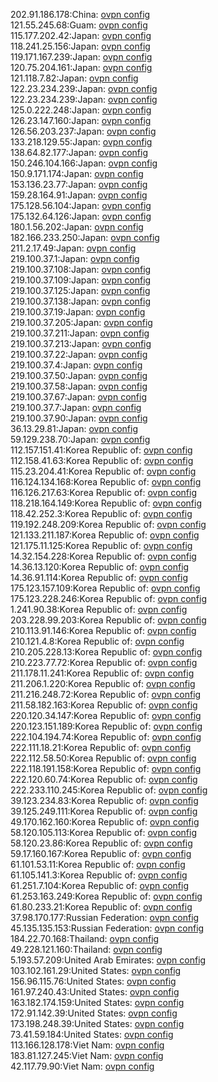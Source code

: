 202.91.186.178:China: [ovpn config](vpn/202_91_186_178.ovpn)  
121.55.245.68:Guam: [ovpn config](vpn/121_55_245_68.ovpn)  
115.177.202.42:Japan: [ovpn config](vpn/115_177_202_42.ovpn)  
118.241.25.156:Japan: [ovpn config](vpn/118_241_25_156.ovpn)  
119.171.167.239:Japan: [ovpn config](vpn/119_171_167_239.ovpn)  
120.75.204.161:Japan: [ovpn config](vpn/120_75_204_161.ovpn)  
121.118.7.82:Japan: [ovpn config](vpn/121_118_7_82.ovpn)  
122.23.234.239:Japan: [ovpn config](vpn/122_23_234_239.ovpn)  
122.23.234.239:Japan: [ovpn config](vpn/122_23_234_239.ovpn)  
125.0.222.248:Japan: [ovpn config](vpn/125_0_222_248.ovpn)  
126.23.147.160:Japan: [ovpn config](vpn/126_23_147_160.ovpn)  
126.56.203.237:Japan: [ovpn config](vpn/126_56_203_237.ovpn)  
133.218.129.55:Japan: [ovpn config](vpn/133_218_129_55.ovpn)  
138.64.82.177:Japan: [ovpn config](vpn/138_64_82_177.ovpn)  
150.246.104.166:Japan: [ovpn config](vpn/150_246_104_166.ovpn)  
150.9.171.174:Japan: [ovpn config](vpn/150_9_171_174.ovpn)  
153.136.23.77:Japan: [ovpn config](vpn/153_136_23_77.ovpn)  
159.28.164.91:Japan: [ovpn config](vpn/159_28_164_91.ovpn)  
175.128.56.104:Japan: [ovpn config](vpn/175_128_56_104.ovpn)  
175.132.64.126:Japan: [ovpn config](vpn/175_132_64_126.ovpn)  
180.1.56.202:Japan: [ovpn config](vpn/180_1_56_202.ovpn)  
182.166.233.250:Japan: [ovpn config](vpn/182_166_233_250.ovpn)  
211.2.17.49:Japan: [ovpn config](vpn/211_2_17_49.ovpn)  
219.100.37.1:Japan: [ovpn config](vpn/219_100_37_1.ovpn)  
219.100.37.108:Japan: [ovpn config](vpn/219_100_37_108.ovpn)  
219.100.37.109:Japan: [ovpn config](vpn/219_100_37_109.ovpn)  
219.100.37.125:Japan: [ovpn config](vpn/219_100_37_125.ovpn)  
219.100.37.138:Japan: [ovpn config](vpn/219_100_37_138.ovpn)  
219.100.37.19:Japan: [ovpn config](vpn/219_100_37_19.ovpn)  
219.100.37.205:Japan: [ovpn config](vpn/219_100_37_205.ovpn)  
219.100.37.211:Japan: [ovpn config](vpn/219_100_37_211.ovpn)  
219.100.37.213:Japan: [ovpn config](vpn/219_100_37_213.ovpn)  
219.100.37.22:Japan: [ovpn config](vpn/219_100_37_22.ovpn)  
219.100.37.4:Japan: [ovpn config](vpn/219_100_37_4.ovpn)  
219.100.37.50:Japan: [ovpn config](vpn/219_100_37_50.ovpn)  
219.100.37.58:Japan: [ovpn config](vpn/219_100_37_58.ovpn)  
219.100.37.67:Japan: [ovpn config](vpn/219_100_37_67.ovpn)  
219.100.37.7:Japan: [ovpn config](vpn/219_100_37_7.ovpn)  
219.100.37.90:Japan: [ovpn config](vpn/219_100_37_90.ovpn)  
36.13.29.81:Japan: [ovpn config](vpn/36_13_29_81.ovpn)  
59.129.238.70:Japan: [ovpn config](vpn/59_129_238_70.ovpn)  
112.157.151.41:Korea Republic of: [ovpn config](vpn/112_157_151_41.ovpn)  
112.158.41.63:Korea Republic of: [ovpn config](vpn/112_158_41_63.ovpn)  
115.23.204.41:Korea Republic of: [ovpn config](vpn/115_23_204_41.ovpn)  
116.124.134.168:Korea Republic of: [ovpn config](vpn/116_124_134_168.ovpn)  
116.126.217.63:Korea Republic of: [ovpn config](vpn/116_126_217_63.ovpn)  
118.218.164.149:Korea Republic of: [ovpn config](vpn/118_218_164_149.ovpn)  
118.42.252.3:Korea Republic of: [ovpn config](vpn/118_42_252_3.ovpn)  
119.192.248.209:Korea Republic of: [ovpn config](vpn/119_192_248_209.ovpn)  
121.133.211.187:Korea Republic of: [ovpn config](vpn/121_133_211_187.ovpn)  
121.175.11.125:Korea Republic of: [ovpn config](vpn/121_175_11_125.ovpn)  
14.32.154.228:Korea Republic of: [ovpn config](vpn/14_32_154_228.ovpn)  
14.36.13.120:Korea Republic of: [ovpn config](vpn/14_36_13_120.ovpn)  
14.36.91.114:Korea Republic of: [ovpn config](vpn/14_36_91_114.ovpn)  
175.123.157.109:Korea Republic of: [ovpn config](vpn/175_123_157_109.ovpn)  
175.123.228.246:Korea Republic of: [ovpn config](vpn/175_123_228_246.ovpn)  
1.241.90.38:Korea Republic of: [ovpn config](vpn/1_241_90_38.ovpn)  
203.228.99.203:Korea Republic of: [ovpn config](vpn/203_228_99_203.ovpn)  
210.113.91.146:Korea Republic of: [ovpn config](vpn/210_113_91_146.ovpn)  
210.121.4.8:Korea Republic of: [ovpn config](vpn/210_121_4_8.ovpn)  
210.205.228.13:Korea Republic of: [ovpn config](vpn/210_205_228_13.ovpn)  
210.223.77.72:Korea Republic of: [ovpn config](vpn/210_223_77_72.ovpn)  
211.178.11.241:Korea Republic of: [ovpn config](vpn/211_178_11_241.ovpn)  
211.206.1.220:Korea Republic of: [ovpn config](vpn/211_206_1_220.ovpn)  
211.216.248.72:Korea Republic of: [ovpn config](vpn/211_216_248_72.ovpn)  
211.58.182.163:Korea Republic of: [ovpn config](vpn/211_58_182_163.ovpn)  
220.120.34.147:Korea Republic of: [ovpn config](vpn/220_120_34_147.ovpn)  
220.123.151.189:Korea Republic of: [ovpn config](vpn/220_123_151_189.ovpn)  
222.104.194.74:Korea Republic of: [ovpn config](vpn/222_104_194_74.ovpn)  
222.111.18.21:Korea Republic of: [ovpn config](vpn/222_111_18_21.ovpn)  
222.112.58.50:Korea Republic of: [ovpn config](vpn/222_112_58_50.ovpn)  
222.118.191.158:Korea Republic of: [ovpn config](vpn/222_118_191_158.ovpn)  
222.120.60.74:Korea Republic of: [ovpn config](vpn/222_120_60_74.ovpn)  
222.233.110.245:Korea Republic of: [ovpn config](vpn/222_233_110_245.ovpn)  
39.123.234.83:Korea Republic of: [ovpn config](vpn/39_123_234_83.ovpn)  
39.125.249.111:Korea Republic of: [ovpn config](vpn/39_125_249_111.ovpn)  
49.170.162.160:Korea Republic of: [ovpn config](vpn/49_170_162_160.ovpn)  
58.120.105.113:Korea Republic of: [ovpn config](vpn/58_120_105_113.ovpn)  
58.120.23.86:Korea Republic of: [ovpn config](vpn/58_120_23_86.ovpn)  
59.17.160.167:Korea Republic of: [ovpn config](vpn/59_17_160_167.ovpn)  
61.101.53.11:Korea Republic of: [ovpn config](vpn/61_101_53_11.ovpn)  
61.105.141.3:Korea Republic of: [ovpn config](vpn/61_105_141_3.ovpn)  
61.251.7.104:Korea Republic of: [ovpn config](vpn/61_251_7_104.ovpn)  
61.253.163.249:Korea Republic of: [ovpn config](vpn/61_253_163_249.ovpn)  
61.80.233.21:Korea Republic of: [ovpn config](vpn/61_80_233_21.ovpn)  
37.98.170.177:Russian Federation: [ovpn config](vpn/37_98_170_177.ovpn)  
45.135.135.153:Russian Federation: [ovpn config](vpn/45_135_135_153.ovpn)  
184.22.70.168:Thailand: [ovpn config](vpn/184_22_70_168.ovpn)  
49.228.121.160:Thailand: [ovpn config](vpn/49_228_121_160.ovpn)  
5.193.57.209:United Arab Emirates: [ovpn config](vpn/5_193_57_209.ovpn)  
103.102.161.29:United States: [ovpn config](vpn/103_102_161_29.ovpn)  
156.96.115.76:United States: [ovpn config](vpn/156_96_115_76.ovpn)  
161.97.240.43:United States: [ovpn config](vpn/161_97_240_43.ovpn)  
163.182.174.159:United States: [ovpn config](vpn/163_182_174_159.ovpn)  
172.91.142.39:United States: [ovpn config](vpn/172_91_142_39.ovpn)  
173.198.248.39:United States: [ovpn config](vpn/173_198_248_39.ovpn)  
73.41.59.184:United States: [ovpn config](vpn/73_41_59_184.ovpn)  
113.166.128.178:Viet Nam: [ovpn config](vpn/113_166_128_178.ovpn)  
183.81.127.245:Viet Nam: [ovpn config](vpn/183_81_127_245.ovpn)  
42.117.79.90:Viet Nam: [ovpn config](vpn/42_117_79_90.ovpn)  
